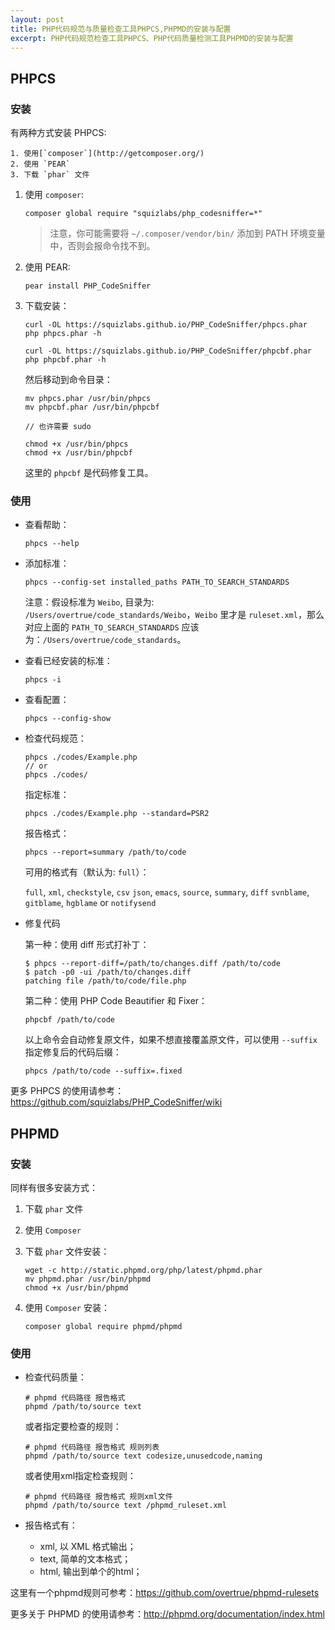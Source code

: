 ```yaml
---
layout: post
title: PHP代码规范与质量检查工具PHPCS,PHPMD的安装与配置
excerpt: PHP代码规范检查工具PHPCS、PHP代码质量检测工具PHPMD的安装与配置
---
```


## PHPCS

### 安装

有两种方式安装 PHPCS:

    1. 使用[`composer`](http://getcomposer.org/)
    2. 使用 `PEAR`
    3. 下载 `phar` 文件

1. 使用 `composer`:

    ```shell
    composer global require "squizlabs/php_codesniffer=*"
    ```

    > 注意，你可能需要将 `~/.composer/vendor/bin/` 添加到 PATH 环境变量中，否则会报命令找不到。

2. 使用 PEAR:

    ```shell
    pear install PHP_CodeSniffer
    ```

3. 下载安装：

    ```shell
    curl -OL https://squizlabs.github.io/PHP_CodeSniffer/phpcs.phar
    php phpcs.phar -h

    curl -OL https://squizlabs.github.io/PHP_CodeSniffer/phpcbf.phar
    php phpcbf.phar -h
    ```

    然后移动到命令目录：

    ```shell
    mv phpcs.phar /usr/bin/phpcs
    mv phpcbf.phar /usr/bin/phpcbf

    // 也许需要 sudo

    chmod +x /usr/bin/phpcs
    chmod +x /usr/bin/phpcbf
    ```

    这里的 `phpcbf` 是代码修复工具。

### 使用

- 查看帮助：

    ```shell
    phpcs --help
    ```
- 添加标准：

    ```shell
    phpcs --config-set installed_paths PATH_TO_SEARCH_STANDARDS
    ```

    注意：假设标准为 `Weibo`, 目录为: `/Users/overtrue/code_standards/Weibo`，`Weibo` 里才是 `ruleset.xml`，那么对应上面的 `PATH_TO_SEARCH_STANDARDS` 应该为：`/Users/overtrue/code_standards`。

- 查看已经安装的标准：

    ```shell
    phpcs -i
    ```

- 查看配置：

    ```shell
    phpcs --config-show
    ```

- 检查代码规范：

    ```shell
    phpcs ./codes/Example.php
    // or
    phpcs ./codes/
    ```

    指定标准：

    ```shell
    phpcs ./codes/Example.php --standard=PSR2
    ```

    报告格式：

    ```shell
    phpcs --report=summary /path/to/code
    ```
    可用的格式有（默认为: `full`）：

    `full`, `xml`, `checkstyle`, `csv`
    `json`, `emacs`, `source`, `summary`, `diff`
    `svnblame`, `gitblame`, `hgblame` or `notifysend`

- 修复代码

   第一种：使用 diff 形式打补丁：

   ```shell
   $ phpcs --report-diff=/path/to/changes.diff /path/to/code
   $ patch -p0 -ui /path/to/changes.diff
   patching file /path/to/code/file.php
   ```

   第二种：使用 PHP Code Beautifier 和 Fixer：

   ```shell
   phpcbf /path/to/code
   ```
   以上命令会自动修复原文件，如果不想直接覆盖原文件，可以使用 `--suffix` 指定修复后的代码后缀：

   ```shell
   phpcs /path/to/code --suffix=.fixed
   ```

更多 PHPCS 的使用请参考：https://github.com/squizlabs/PHP_CodeSniffer/wiki


## PHPMD

### 安装

同样有很多安装方式：

1. 下载 `phar` 文件
2. 使用 `Composer`

1. 下载 `phar` 文件安装：

    ```shell
    wget -c http://static.phpmd.org/php/latest/phpmd.phar
    mv phpmd.phar /usr/bin/phpmd
    chmod +x /usr/bin/phpmd
    ```

2. 使用 `Composer` 安装：

    ```shell
    composer global require phpmd/phpmd
    ```

### 使用

- 检查代码质量：

    ```shell
    # phpmd 代码路径 报告格式
    phpmd /path/to/source text
    ```

    或者指定要检查的规则：

    ```shell
    # phpmd 代码路径 报告格式 规则列表
    phpmd /path/to/source text codesize,unusedcode,naming
    ```
    或者使用xml指定检查规则：

    ```shell
    # phpmd 代码路径 报告格式 规则xml文件
    phpmd /path/to/source text /phpmd_ruleset.xml
    ```

- 报告格式有：
    - xml, 以 XML 格式输出；
    - text, 简单的文本格式；
    - html, 输出到单个的html；

这里有一个phpmd规则可参考：https://github.com/overtrue/phpmd-rulesets

更多关于 PHPMD 的使用请参考：http://phpmd.org/documentation/index.html